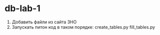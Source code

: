 # db-lab-1
1. Добавить файли из сайта ЗНО
2. Запускать питон код в таком порядке:
create_tables.py
fill_tables.py

